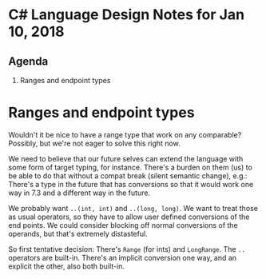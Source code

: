 ﻿# C# Language Design Notes for Jan 10, 2018

## Agenda

1. Ranges and endpoint types
 

# Ranges and endpoint types
Wouldn't it be nice to have a range type that work on any comparable? Possibly, but we're not eager to solve this right now.

We need to believe that our future selves can extend the language with some form of target typing, for instance. There's a burden on them (us) to be able to do that without a compat break (silent semantic change), e.g.: There's a type in the future that has conversions so that it would work one way in 7.3 and a different way in the future.

We probably want `..(int, int)` and `..(long, long)`. We want to treat those as usual operators, so they have to allow user defined conversions of the end points. We could consider blocking off normal conversions of the operands, but that's extremely distasteful.

So first tentative decision: There's `Range` (for ints) and `LongRange`. The `..` operators are built-in. There's an implicit conversion one way, and an explicit the other, also both built-in.
